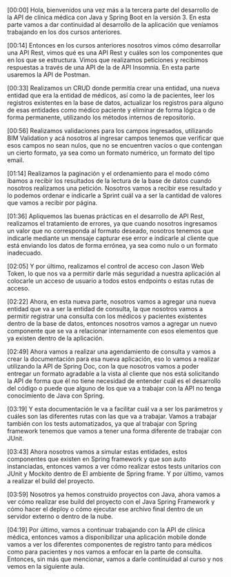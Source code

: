 [00:00] Hola, bienvenidos una vez más a la tercera parte del desarrollo de la API de clínica médica con Java y Spring Boot en la versión 3. En esta parte vamos a dar continuidad al desarrollo de la aplicación que veníamos trabajando en los dos cursos anteriores.

[00:14] Entonces en los cursos anteriores nosotros vimos cómo desarrollar una API Rest, vimos qué es una API Rest y cuáles son los componentes que en los que se estructura. Vimos que realizamos peticiones y recibimos respuestas a través de una API de la de API Insomnia. En esta parte usaremos la API de Postman.

[00:33] Realizamos un CRUD donde permitía crear una entidad, una nueva entidad que era la entidad de médicos, así como la de pacientes, leer los registros existentes en la base de datos, actualizar los registros para alguno de esas entidades como médico paciente y eliminar de forma lógica o de forma permanente, utilizando los métodos internos de repositorio.

[00:56] Realizamos validaciones para los campos ingresados, utilizando BIM Validation y acá nosotros al ingresar campos tenemos que verificar que esos campos no sean nulos, que no se encuentren vacíos o que contengan un cierto formato, ya sea como un formato numérico, un formato del tipo email.

[01:14] Realizamos la paginación y el ordenamiento para el modo cómo íbamos a recibir los resultados de la lectura de la base de datos cuando nosotros realizamos una petición. Nosotros vamos a recibir ese resultado y lo podemos ordenar e indicarle a Sprint cuál va a ser la cantidad de valores que vamos a recibir por página.

[01:36] Apliquemos las buenas prácticas en el desarrollo de API Rest, realizamos el tratamiento de errores, ya que cuando nosotros ingresamos un valor que no corresponda al formato deseado, nosotros tenemos que indicarle mediante un mensaje capturar ese error e indicarle al cliente que está enviando los datos de forma errónea, ya sea como nulo o un formato inadecuado.

[02:05] Y por último, realizamos el control de acceso con Jason Web Token, lo que nos va a permitir darle más seguridad a nuestra aplicación al colocarle un acceso de usuario a todos estos endpoints o estas rutas de acceso.

[02:22] Ahora, en esta nueva parte, nosotros vamos a agregar una nueva entidad que va a ser la entidad de consulta, la que nosotros vamos a permitir registrar una consulta con los médicos y pacientes existentes dentro de la base de datos, entonces nosotros vamos a agregar un nuevo componente que se va a relacionar internamente con esos elementos que ya existen dentro de la aplicación.

[02:49] Ahora vamos a realizar una agendamiento de consulta y vamos a crear la documentación para esa nueva aplicación, eso lo vamos a realizar utilizando la API de Spring Doc, con la que nosotros vamos a poder entregar un formato agradable a la vista al cliente que nos está solicitando la API de forma que él no tiene necesidad de entender cuál es el desarrollo del código o puede que alguno de los que va a trabajar con la API no tenga conocimiento de Java con Spring.

[03:19] Y esta documentación le va a facilitar cuál va a ser los parámetros y cuáles son las diferentes rutas con las que va a trabajar. Vamos a trabajar también con los tests automatizados, ya que al trabajar con Spring framework tenemos que vamos a tener una forma diferente de trabajar con JUnit.

[03:43] Ahora nosotros vamos a simular estas entidades, estos componentes que existen en Spring framework y que son auto instanciadas, entonces vamos a ver cómo realizar estos tests unitarios con JUnit y Mockito dentro de El ambiente de Spring frame. Y por último, vamos a realizar el build del proyecto.

[03:59] Nosotros ya hemos construido proyectos con Java, ahora vamos a ver cómo realizar ese build del proyecto con el Java Spring Framework y cómo hacer el deploy o cómo ejecutar ese archivo final dentro de un servidor externo o dentro de la nube.

[04:19] Por último, vamos a continuar trabajando con la API de clínica médica, entonces vamos a disponibilizar una aplicación mobile donde vamos a ver los diferentes componentes de registro tanto para médicos como para pacientes y nos vamos a enfocar en la parte de consulta. Entonces, sin más que mencionar, vamos a darle continuidad al curso y nos vemos en la siguiente aula.